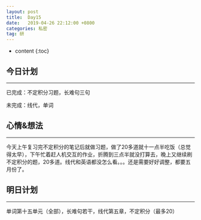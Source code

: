 ```yaml
---
layout: post
title:  Day15
date:   2019-04-26 22:12:00 +0800
categories: 私密
tag: 研
---
```


* content
{:toc}


今日计划
--------------------------


-----------------------


已完成：不定积分习题，长难句三句


未完成：线代，单词


心情&想法
----------------------------


-----------------------


今天上午复习完不定积分的笔记后就做习题，做了20多道就十一点半吃饭（总觉得太早），下午忙着赶人机交互的作业，折腾到三点半就没打算去，晚上又继续刷不定积分的题，20多道。线代和英语都没怎么看。。。还是需要好好调整，都要五月份了。


明日计划
------------------------------


-----------------------


单词第十五单元（全部），长难句若干，线代第五章，不定积分（最多20）


